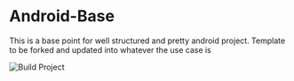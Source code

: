 # Android-Base
 This is a base point for well structured and pretty android project. Template to be forked and updated into whatever the use case is
 
 ![Build Project](https://github.com/slikasgiedrius/Android-Base/workflows/Build%20Project/badge.svg)
